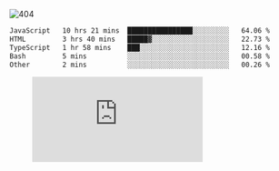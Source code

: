 ![404](https://user-images.githubusercontent.com/378023/89412096-6f759d80-d761-11ea-8c57-84b30ef3f2b1.png)
<!--START_SECTION:waka-->

```txt
JavaScript   10 hrs 21 mins  ████████████████░░░░░░░░░   64.06 %
HTML         3 hrs 40 mins   █████▓░░░░░░░░░░░░░░░░░░░   22.73 %
TypeScript   1 hr 58 mins    ███░░░░░░░░░░░░░░░░░░░░░░   12.16 %
Bash         5 mins          ░░░░░░░░░░░░░░░░░░░░░░░░░   00.58 %
Other        2 mins          ░░░░░░░░░░░░░░░░░░░░░░░░░   00.26 %
```

<!--END_SECTION:waka-->
<figure><embed src="https://wakatime.com/share/@018b853e-267a-435d-a858-33e2b098b9d7/f3c3aa68-553a-4373-a9f9-2d456f62f780.svg"></embed></figure>
